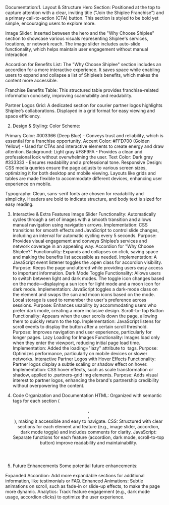 Documentation:1. Layout & Structure
Hero Section: Positioned at the top to capture attention with a clear, inviting title ("Join the Shiplee Franchise") and a primary call-to-action (CTA) button. This section is styled to be bold yet simple, encouraging users to explore more.

Image Slider: Inserted between the hero and the "Why Choose Shiplee" section to showcase various visuals representing Shiplee's services, locations, or network reach. The image slider includes auto-slide functionality, which helps maintain user engagement without manual interaction.

Accordion for Benefits List: The "Why Choose Shiplee" section includes an accordion for a more interactive experience. It saves space while enabling users to expand and collapse a list of Shiplee’s benefits, which makes the content more accessible.

Franchise Benefits Table: This structured table provides franchise-related information concisely, improving scannability and readability.

Partner Logos Grid: A dedicated section for courier partner logos highlights Shiplee’s collaborations. Displayed in a grid format for easy viewing and space efficiency.

2. Design & Styling:
Color Scheme:

Primary Color: #003366 (Deep Blue) - Conveys trust and reliability, which is essential for a franchise opportunity.
Accent Color: #FFD700 (Golden Yellow) - Used for CTAs and interactive elements to create energy and draw attention.
Background: Light gray #F8F9FA - Provides a clean and professional look without overwhelming the user.
Text Color: Dark gray #333333 - Ensures readability and a professional tone.
Responsive Design: CSS media queries ensure the page adjusts to various screen sizes, optimizing it for both desktop and mobile viewing. Layouts like grids and tables are made flexible to accommodate different devices, enhancing user experience on mobile.

Typography: Clean, sans-serif fonts are chosen for readability and simplicity. Headers are bold to indicate structure, and body text is sized for easy reading.

3. Interactive & Extra Features
Image Slider
Functionality: Automatically cycles through a set of images with a smooth transition and allows manual navigation using navigation arrows.
Implementation: CSS transitions for smooth effects and JavaScript to control slide changes, including an interval for automatic cycling every 5 seconds.
Purpose: Provides visual engagement and conveys Shiplee’s services and network coverage in an appealing way.
Accordion for "Why Choose Shiplee?"
Functionality: Expands and collapses on click, saving space and making the benefits list accessible as needed.
Implementation: A JavaScript event listener toggles the .open class for accordion visibility.
Purpose: Keeps the page uncluttered while providing users easy access to important information.
Dark Mode Toggle
Functionality: Allows users to switch between light and dark modes. The toggle icon changes based on the mode—displaying a sun icon for light mode and a moon icon for dark mode.
Implementation: JavaScript toggles a dark-mode class on the <body> element and swaps the sun and moon icons based on the mode. Local storage is used to remember the user's preference across sessions.
Purpose: Enhances usability by accommodating users who prefer dark mode, creating a more inclusive design.
Scroll-to-Top Button
Functionality: Appears when the user scrolls down the page, allowing them to quickly return to the top.
Implementation: JavaScript listens for scroll events to display the button after a certain scroll threshold.
Purpose: Improves navigation and user experience, particularly for longer pages.
Lazy Loading for Images
Functionality: Images load only when they enter the viewport, reducing initial page load time.
Implementation: Added the loading="lazy" attribute to <img> tags.
Purpose: Optimizes performance, particularly on mobile devices or slower networks.
Interactive Partner Logos with Hover Effects
Functionality: Partner logos display a subtle scaling or shadow effect on hover.
Implementation: CSS hover effects, such as scale transformation or shadow, applied to .partners-grid img elements.
Purpose: Adds visual interest to partner logos, enhancing the brand's partnership credibility without overpowering the content.


5. Code Organization and Documentation
HTML: Organized with semantic tags for each section (<header>, <section>, <footer>), making it accessible and easy to navigate.
CSS: Structured with clear sections for each element and feature (e.g., image slider, accordion, dark mode toggle) and includes comments for clarity.
JavaScript: Separate functions for each feature (accordion, dark mode, scroll-to-top button) improve readability and maintainability.


6. Future Enhancements
Some potential future enhancements:

Expanded Accordion: Add more expandable sections for additional information, like testimonials or FAQ.
Enhanced Animations: Subtle animations on scroll, such as fade-in or slide-up effects, to make the page more dynamic.
Analytics: Track feature engagement (e.g., dark mode usage, accordion clicks) to optimize the user experience.
